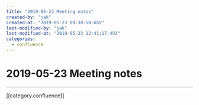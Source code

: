 ```yaml
---
title: "2019-05-23 Meeting notes"
created-by: "jak"
created-at: "2019-05-23 09:30:58.669"
last-modified-by: "jak"
last-modified-at: "2019-05-23 12:41:17.493"
categories:
  - confluence
---
```


# 2019-05-23 Meeting notes


---

[[category.confluence]]
